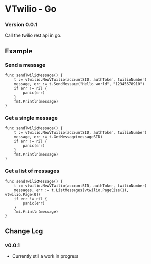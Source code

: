 # VTwilio - Go
### Version 0.0.1
Call the twilio rest api in go.

## Example
### Send a message
```
func sendTwilioMessage() {
	t := vtwilio.NewVTwilio(accountSID, authToken, twilioNumber)
	message, err := t.SendMessage("Hello world", "12345678910")
	if err != nil {
		panic(err)
	}
	fmt.Println(message)
}
```

### Get a single message
```
func sendTwilioMessage() {
	t := vtwilio.NewVTwilio(accountSID, authToken, twilioNumber)
	message, err := t.GetMessage(messageSID)
	if err != nil {
		panic(err)
	}
	fmt.Println(message)
}
```

### Get a list of messages
```
func sendTwilioMessage() {
	t := vtwilio.NewVTwilio(accountSID, authToken, twilioNumber)
	messages, err := t.ListMessages(vtwilio.PageSize(1), vtwilio.Page(0))
	if err != nil {
		panic(err)
	}
	fmt.Println(message)
}
```

## Change Log
### v0.0.1
- Currently still a work in progress

